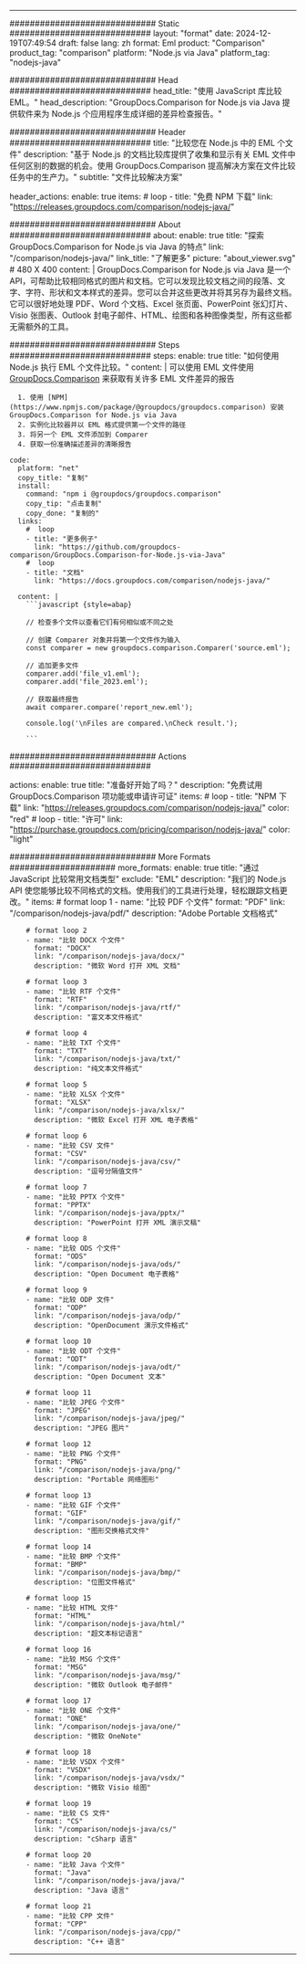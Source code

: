 
---
############################# Static ############################
layout: "format"
date:  2024-12-19T07:49:54
draft: false
lang: zh
format: Eml
product: "Comparison"
product_tag: "comparison"
platform: "Node.js via Java"
platform_tag: "nodejs-java"

############################# Head ############################
head_title: "使用 JavaScript 库比较 EML。"
head_description: "GroupDocs.Comparison for Node.js via Java 提供软件来为 Node.js 个应用程序生成详细的差异检查报告。"

############################# Header ############################
title: "比较您在 Node.js 中的 EML 个文件" 
description: "基于 Node.js 的文档比较库提供了收集和显示有关 EML 文件中任何区别的数据的机会。使用 GroupDocs.Comparison 提高解决方案在文件比较任务中的生产力。"
subtitle: "文件比较解决方案" 

header_actions:
  enable: true
  items:
    #  loop
    - title: "免费 NPM 下载"
      link: "https://releases.groupdocs.com/comparison/nodejs-java/"
      
############################# About ############################
about:
    enable: true
    title: "探索 GroupDocs.Comparison for Node.js via Java 的特点"
    link: "/comparison/nodejs-java/"
    link_title: "了解更多"
    picture: "about_viewer.svg" # 480 X 400
    content: |
       GroupDocs.Comparison for Node.js via Java 是一个 API，可帮助比较相同格式的图片和文档。它可以发现比较文档之间的段落、文字、字符、形状和文本样式的差异。您可以合并这些更改并将其另存为最终文档。它可以很好地处理 PDF、Word 个文档、Excel 张页面、PowerPoint 张幻灯片、Visio 张图表、Outlook 封电子邮件、HTML、绘图和各种图像类型，所有这些都无需额外的工具。

############################# Steps ############################
steps:
    enable: true
    title: "如何使用 Node.js 执行 EML 个文件比较。"
    content: |
      可以使用 EML 文件使用 [GroupDocs.Comparison](https://products.groupdocs.com/comparison/nodejs-java/) 来获取有关许多 EML 文件差异的报告
      
      1. 使用 [NPM](https://www.npmjs.com/package/@groupdocs/groupdocs.comparison) 安装 GroupDocs.Comparison for Node.js via Java
      2. 实例化比较器并以 EML 格式提供第一个文件的路径
      3. 将另一个 EML 文件添加到 Comparer
      4. 获取一份准确描述差异的清晰报告
   
    code:
      platform: "net"
      copy_title: "复制"
      install:
        command: "npm i @groupdocs/groupdocs.comparison"
        copy_tip: "点击复制"
        copy_done: "复制的"
      links:
        #  loop
        - title: "更多例子"
          link: "https://github.com/groupdocs-comparison/GroupDocs.Comparison-for-Node.js-via-Java"
        #  loop
        - title: "文档"
          link: "https://docs.groupdocs.com/comparison/nodejs-java/"
          
      content: |
        ```javascript {style=abap}

        // 检查多个文件以查看它们有何相似或不同之处

        // 创建 Comparer 对象并将第一个文件作为输入
        const comparer = new groupdocs.comparison.Comparer('source.eml');

        // 追加更多文件
        comparer.add('file_v1.eml');
        comparer.add('file_2023.eml');

        // 获取最终报告
        await comparer.compare('report_new.eml');

        console.log('\nFiles are compared.\nCheck result.');

        ```            

############################# Actions ############################

actions:
  enable: true
  title: "准备好开始了吗？"
  description: "免费试用 GroupDocs.Comparison 项功能或申请许可证"
  items:
    #  loop
    - title: "NPM 下载"
      link: "https://releases.groupdocs.com/comparison/nodejs-java/"
      color: "red"
        #  loop
    - title: "许可"
      link: "https://purchase.groupdocs.com/pricing/comparison/nodejs-java/"
      color: "light"


############################# More Formats #####################
more_formats:
    enable: true
    title: "通过 JavaScript 比较常用文档类型"
    exclude: "EML"
    description: "我们的 Node.js API 使您能够比较不同格式的文档。使用我们的工具进行处理，轻松跟踪文档更改。"
    items: 
        # format loop 1
        - name: "比较 PDF 个文件"
          format: "PDF"
          link: "/comparison/nodejs-java/pdf/"
          description: "Adobe Portable 文档格式"

        # format loop 2
        - name: "比较 DOCX 个文件"
          format: "DOCX"
          link: "/comparison/nodejs-java/docx/"
          description: "微软 Word 打开 XML 文档"

        # format loop 3
        - name: "比较 RTF 个文件"
          format: "RTF"
          link: "/comparison/nodejs-java/rtf/"
          description: "富文本文件格式"

        # format loop 4
        - name: "比较 TXT 个文件"
          format: "TXT"
          link: "/comparison/nodejs-java/txt/"
          description: "纯文本文件格式"

        # format loop 5
        - name: "比较 XLSX 个文件"
          format: "XLSX"
          link: "/comparison/nodejs-java/xlsx/"
          description: "微软 Excel 打开 XML 电子表格"

        # format loop 6
        - name: "比较 CSV 文件"
          format: "CSV"
          link: "/comparison/nodejs-java/csv/"
          description: "逗号分隔值文件"

        # format loop 7
        - name: "比较 PPTX 个文件"
          format: "PPTX"
          link: "/comparison/nodejs-java/pptx/"
          description: "PowerPoint 打开 XML 演示文稿"

        # format loop 8
        - name: "比较 ODS 个文件"
          format: "ODS"
          link: "/comparison/nodejs-java/ods/"
          description: "Open Document 电子表格"

        # format loop 9
        - name: "比较 ODP 文件"
          format: "ODP"
          link: "/comparison/nodejs-java/odp/"
          description: "OpenDocument 演示文件格式"

        # format loop 10
        - name: "比较 ODT 个文件"
          format: "ODT"
          link: "/comparison/nodejs-java/odt/"
          description: "Open Document 文本"

        # format loop 11
        - name: "比较 JPEG 个文件"
          format: "JPEG"
          link: "/comparison/nodejs-java/jpeg/"
          description: "JPEG 图片"

        # format loop 12
        - name: "比较 PNG 个文件"
          format: "PNG"
          link: "/comparison/nodejs-java/png/"
          description: "Portable 网络图形"

        # format loop 13
        - name: "比较 GIF 个文件"
          format: "GIF"
          link: "/comparison/nodejs-java/gif/"
          description: "图形交换格式文件"

        # format loop 14
        - name: "比较 BMP 个文件"
          format: "BMP"
          link: "/comparison/nodejs-java/bmp/"
          description: "位图文件格式"

        # format loop 15
        - name: "比较 HTML 文件"
          format: "HTML"
          link: "/comparison/nodejs-java/html/"
          description: "超文本标记语言"

        # format loop 16
        - name: "比较 MSG 个文件"
          format: "MSG"
          link: "/comparison/nodejs-java/msg/"
          description: "微软 Outlook 电子邮件"

        # format loop 17
        - name: "比较 ONE 个文件"
          format: "ONE"
          link: "/comparison/nodejs-java/one/"
          description: "微软 OneNote"

        # format loop 18
        - name: "比较 VSDX 个文件"
          format: "VSDX"
          link: "/comparison/nodejs-java/vsdx/"
          description: "微软 Visio 绘图"

        # format loop 19
        - name: "比较 CS 文件"
          format: "CS"
          link: "/comparison/nodejs-java/cs/"
          description: "cSharp 语言"

        # format loop 20
        - name: "比较 Java 个文件"
          format: "Java"
          link: "/comparison/nodejs-java/java/"
          description: "Java 语言"
          
        # format loop 21
        - name: "比较 CPP 文件"
          format: "CPP"
          link: "/comparison/nodejs-java/cpp/"
          description: "C++ 语言"
---